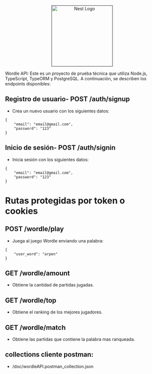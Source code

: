 <p align="center">
  <a href="" target="blank"><img src="https://1000logos.net/wp-content/uploads/2023/05/Wordle-Emblem.png" width="200" alt="Nest Logo" /></a>
</p>

Wordle API: Este es un proyecto de prueba técnica que utiliza Node.js, TypeScript, TypeORM y PostgreSQL. A continuación, se describen los endpoints disponibles:

## Registro de usuario- POST /auth/signup
- Crea un nuevo usuario con los siguientes datos:
```
{
    "email": "email@gmail.com",
    "password": "123"
}
```
## Inicio de sesión- POST /auth/signin
- Inicia sesión con los siguientes datos:
```
{
    "email": "email@gmail.com",
    "password": "123"
}
```

# Rutas protegidas por token o cookies

## POST /wordle/play
- Juega al juego Wordle enviando una palabra:
```
{
    "user_word": "arpen"
}
```

## GET /wordle/amount
- Obtiene la cantidad de partidas jugadas.

## GET /wordle/top
- Obtiene el ranking de los mejores jugadores.

## GET /wordle/match
- Obtiene las partidas que contiene la palabra mas ranqueada.
 
## collections cliente postman:
- /doc/wordleAPI.postman_collection.json
